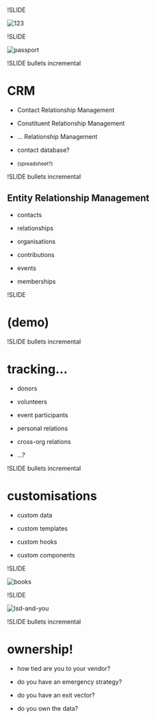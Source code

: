 !SLIDE

![123](123.jpg)



!SLIDE

![passport](passport.jpg)



!SLIDE bullets incremental

# CRM

* Contact Relationship Management

* Constituent Relationship Management

* … Relationship Management

* contact database?

* <small>(spreadsheet?)</small>



!SLIDE bullets incremental

## Entity Relationship Management

* contacts

* relationships

* organisations

* contributions

* events

* memberships



!SLIDE

# (demo)



!SLIDE bullets incremental

# tracking…

* donors

* volunteers

* event participants

* personal relations

* cross-org relations

* …?



!SLIDE bullets incremental

# customisations

* custom data

* custom templates

* custom hooks

* custom components



!SLIDE

![books](books.jpg)



!SLIDE

![lsd-and-you](lsd-and-you.jpg)



!SLIDE bullets incremental

# ownership!

* how tied are you to your vendor?

* do you have an emergency strategy?

* do you have an exit vector?

* do you own the data?
